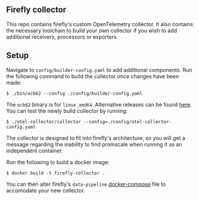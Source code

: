 ## Firefly collector

This repo contains firefly's custom OpenTelemetry collector. It also contains the necessary toolchain
to build your own collector if you wish to add additional receivers, processors or exporters.

## Setup

Navigate to `config/builder-config.yaml` to add additional components.
Run the following command to build the collector once changes have been made:

```
$ ./bin/ocb62 --config ./config/builder-config.yaml
```

The `ocb62` binary is for `linux_amd64`. Alternative releases can be found [here](https://github.com/open-telemetry/opentelemetry-collector/releases).
You can test the newly build collector by running:

```
$ ./otel-collector/collector --config=./config/otel-collector-config.yaml
```

The collector is designed to fit into firefly's architecture, so you will get a message regarding
the inability to find promscale when running it as an independent container.

Run the following to build a docker image:

```
$ docker build -t firefly-collector .
```

You can then alter firefly's `data-pipeline` [docker-compose](https://github.com/try-firefly/firefly-pipeline/blob/main/docker-compose.yaml) file to accomodate your new collector.
